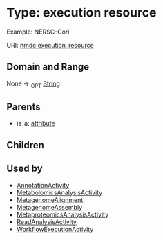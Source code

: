 
# Type: execution resource


Example: NERSC-Cori

URI: [nmdc:execution_resource](https://microbiomedata/meta/execution_resource)


## Domain and Range

None ->  <sub>OPT</sub> [String](types/String.md)

## Parents

 *  is_a: [attribute](attribute.md)

## Children


## Used by

 * [AnnotationActivity](AnnotationActivity.md)
 * [MetabolomicsAnalysisActivity](MetabolomicsAnalysisActivity.md)
 * [MetagenomeAlignment](MetagenomeAlignment.md)
 * [MetagenomeAssembly](MetagenomeAssembly.md)
 * [MetaproteomicsAnalysisActivity](MetaproteomicsAnalysisActivity.md)
 * [ReadAnalysisActivity](ReadAnalysisActivity.md)
 * [WorkflowExecutionActivity](WorkflowExecutionActivity.md)

